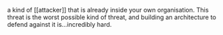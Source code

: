 a kind of [[attacker]] that is already inside your own organisation. This threat is the worst possible kind of threat, and building an architecture to defend against it is...incredibly hard.